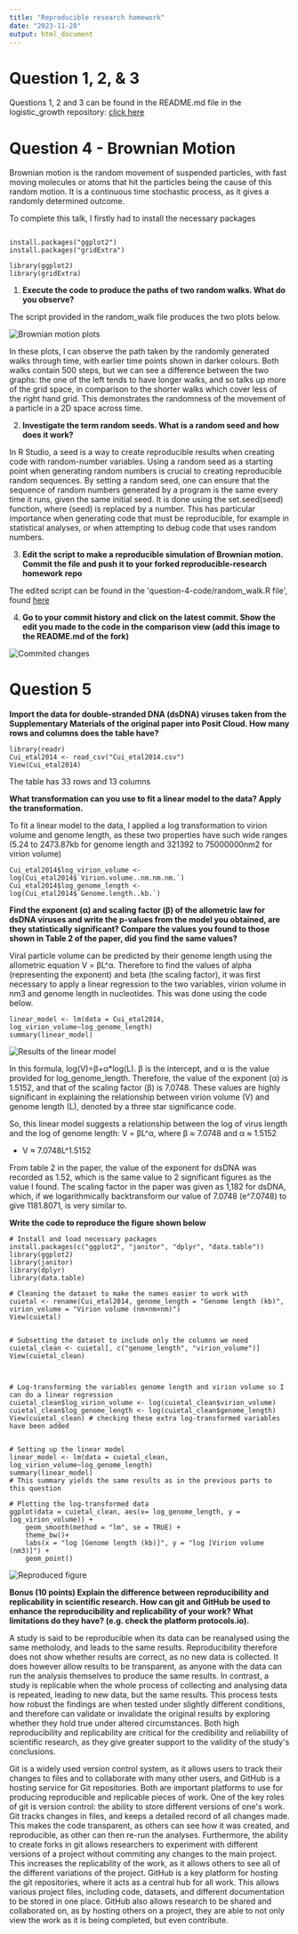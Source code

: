 ```yaml
---
title: "Reproducible research homework"
date: "2023-11-28"
output: html_document
---
```


# Question 1, 2, & 3
Questions 1, 2 and 3 can be found in the README.md file in the logistic_growth repository: [click here](https://github.com/Alanazammit64/logistic_growth)

# Question 4 - Brownian Motion 

Brownian motion is the random movement of suspended particles, with fast moving molecules or atoms that hit the particles being the cause of this random motion. It is a continuous time stochastic process, as it gives a randomly determined outcome. 


To complete this talk, I firstly had to install the necessary packages

```{r, echo = FALSE}

install.packages("ggplot2")
install.packages("gridExtra")

library(ggplot2)
library(gridExtra)

```


1) **Execute the code to produce the paths of two random walks. What do you observe?**

The script provided in the random_walk file produces the two plots below.

![Brownian motion plots](brownian_motion.png)

In these plots, I can observe the path taken by the randomly generated walks through time, with earlier time points shown in darker colours. Both walks contain 500 steps, but we can see a difference between the two graphs: the one of the left tends to have longer walks, and so talks up more of the grid space, in comparison to the shorter walks which cover less of the right hand grid. This demonstrates the randomness of the movement of a particle in a 2D space across time. 

2) **Investigate the term random seeds. What is a random seed and how does it work?**

In R Studio, a seed is a way to create reproducible results when creating code with random-number variables. Using a random seed as a starting point when generating random numbers is crucial to creating reproducible random sequences. By setting a random seed, one can ensure that the sequence of random numbers generated by a program is the same every time it runs, given the same initial seed. It is done using the set.seed(seed) function, where (seed) is replaced by a number. This has particular importance when generating code that must be reproducible, for example in statistical analyses, or when attempting to debug code that uses random numbers.  

3) **Edit the script to make a reproducible simulation of Brownian motion. Commit the file and push it to your forked reproducible-research homework repo**

The edited script can be found in the 'question-4-code/random_walk.R file', found [here](question-4-code/random_walk.R)


4) **Go to your commit history and click on the latest commit. Show the edit you made to the code in the comparison view (add this image to the README.md of the fork)**

![Commited changes](commit_changes.png)



# Question 5

**Import the data for double-stranded DNA (dsDNA) viruses taken from the Supplementary Materials of the original paper into Posit Cloud. How many rows and columns does the table have?**

```{r}
library(readr)
Cui_etal2014 <- read_csv("Cui_etal2014.csv")
View(Cui_etal2014)
```
The table has 33 rows and 13 columns



**What transformation can you use to fit a linear model to the data? Apply the transformation.**

To fit a linear model to the data, I applied a log transformation to virion volume and genome length, as these two properties have such wide ranges (5.24 to 2473.87kb for genome length and 321392 to 75000000nm2 for virion volume)
```{r}
Cui_etal2014$log_virion_volume <- log(Cui_etal2014$`Virion.volume..nm.nm.nm.`)
Cui_etal2014$log_genome_length <- log(Cui_etal2014$`Genome.length..kb.`)
```

**Find the exponent (α) and scaling factor (β) of the allometric law for dsDNA viruses and write the p-values from the model you obtained, are they statistically significant? Compare the values you found to those shown in Table 2 of the paper, did you find the same values?**

Viral particle volume can be predicted by their genome length using the allometric equation V = βL^α. Therefore to find the values of alpha (representing the exponent) and beta (the scaling factor), it was first necessary to apply a linear regression to the two variables, virion volume in nm3 and genome length in nucleotides. This was done using the code below. 

```{r}
linear_model <- lm(data = Cui_etal2014, log_virion_volume~log_genome_length)
summary(linear_model)
```
![Results of the linear model](virionmodel.png)


In this formula, log(V)=β+α*log(L). β is the intercept, and α is the value provided for log_genome_length. Therefore, the value of the exponent (α) is 1.5152, and that of the scaling factor (β) is 7.0748. These values are highly significant in explaining the relationship between virion volume (V) and genome length (L), denoted by a three star significance code. 

So, this linear model suggests a relationship between the log of virus length and the log of genome length: V = βL^α, where β ≈ 7.0748 and α ≈ 1.5152
- V ≈ 7.0748L^1.5152

From table 2 in the paper, the value of the exponent for dsDNA was recorded as 1.52, which is the same value to 2 significant figures as the value I found. The scaling factor in the paper was given as 1,182 for dsDNA, which, if we logarithmically backtransform our value of 7.0748 (e^7.0748) to give 1181.8071, is very similar to. 

**Write the code to reproduce the figure shown below**
```{r}
# Install and load necessary packages
install.packages(c("ggplot2", "janitor", "dplyr", "data.table"))
library(ggplot2)
library(janitor)
library(dplyr)
library(data.table)

# Cleaning the dataset to make the names easier to work with 
cuietal <- rename(Cui_etal2014, genome_length = "Genome length (kb)", virion_volume = "Virion volume (nm×nm×nm)")
View(cuietal)


# Subsetting the dataset to include only the columns we need 
cuietal_clean <- cuietal[, c("genome_length", "virion_volume")]
View(cuietal_clean)



# Log-transforming the variables genome length and virion volume so I can do a linear regression 
cuietal_clean$log_virion_volume <- log(cuietal_clean$virion_volume)
cuietal_clean$log_genome_length <- log(cuietal_clean$genome_length)
View(cuietal_clean) # checking these extra log-transformed variables have been added 


# Setting up the linear model 
linear_model <- lm(data = cuietal_clean, log_virion_volume~log_genome_length)
summary(linear_model) 
# This summary yields the same results as in the previous parts to this question

# Plotting the log-transformed data 
ggplot(data = cuietal_clean, aes(x= log_genome_length, y = log_virion_volume)) +
    geom_smooth(method = "lm", se = TRUE) +
    theme_bw()+
    labs(x = "log [Genome length (kb)]", y = "log [Virion volume (nm3)]") +
    geom_point()
```
![Reproduced figure](reproducedfigure.png)


**Bonus (10 points) Explain the difference between reproducibility and replicability in scientific research. How can git and GitHub be used to enhance the reproducibility and replicability of your work? What limitations do they have? (e.g. check the platform protocols.io).**

A study is said to be reproducible when its data can be reanalysed using the same metholody, and leads to the same results. Reproducibility therefore does not show whether results are correct, as no new data is collected. It does however allow results to be transparent, as anyone with the data can run the analysis themselves to produce the same results. 
  In contrast, a study is replicable when the whole process of collecting and analysing data is repeated, leading to new data, but the same results. This process tests how robust the findings are when tested under slightly different conditions, and therefore can validate or invalidate the original results by exploring whether they hold true under altered circumstances. 
  Both  high reproducibility and replicability are critical for the credibility and reliability of scientific research, as they give greater support to the validity of the study's conclusions. 

Git is a widely used version control system, as it allows users to track their changes to files and to collaborate with many other users, and GitHub is a hosting service for Git repositories. Both are important platforms to use for producing reproducible and replicable pieces of work. One of the key roles of git is version control: the ability to store different versions of one's work. Git tracks changes in files, and keeps a detailed record of all changes made. This makes the code transparent, as others can see how it was created, and reproducible, as other can then re-run the analyses. Furthermore, the ability to create forks in git allows researchers to experiment with different versions of a project without commiting any changes to the main project. This increases the replicability of the work, as it allows others to see all of the different variations of the project. 
  GitHub is a key platform for hosting the git repositories, where it acts as a central hub for all work. This allows various project files, including code, datasets, and different documentation to be stored in one place. GitHub also allows research to be shared and collaborated on, as by hosting others on a project, they are able to not only view the work as it is being completed, but even contribute. 
  

